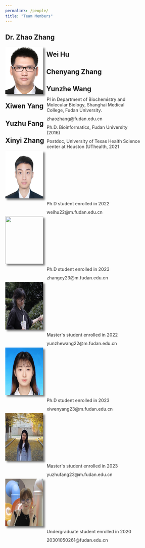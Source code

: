 ```yaml
---
permalink: /people/
title: "Team Members"
---
```


## Dr. Zhao Zhang
<div>
    <div style="float: left;margin-right: 10px;">
        <img src="/images/zz.png" width="120px" height="150px" style="box-shadow: 5px 5px 5px rgba(0,0,0,.5);">
    </div>
</div>
<div style="float: right;display: flex;flex-wrap: wrap;width: 75%;justify-content: space-between;">
    <div style="width: 80%;font-weight: 500;color: #4c4c4c;font-size: 14px;margin: 5px;">PI in Department of Biochemistry and Molecular Biology, Shanghai Medical College, Fudan University.</div>
    <div style="width: 80%;font-weight: 500;color: #4c4c4c;font-size: 14px;margin: 5px;">zhaozhang@fudan.edu.cn</div>
    <div style="width: 80%;font-weight: 500;color: #4c4c4c;font-size: 14px;margin: 5px;">Ph.D. Bioinformatics, Fudan University (2016)</div>
    <div style="width: 80%;font-weight: 500;color: #4c4c4c;font-size: 14px;margin: 5px;">Postdoc, University of Texas Health Science center at Houston (UThealth, 2021</div>
</div>

## Wei Hu
<div>
    <div style="float: left;margin-right: 10px;">
        <img src="/images/wh.jpg" width="120px" height="150px" style="box-shadow: 5px 5px 5px rgba(0,0,0,.5);">
    </div>
</div>
<div style="float: right;display: flex;flex-wrap: wrap;width: 75%;justify-content: space-between;">
    <div style="width: 80%;font-weight: 500;color: #4c4c4c;font-size: 14px;margin: 5px;">Ph.D student enrolled in 2022</div>
    <div style="width: 80%;font-weight: 500;color: #4c4c4c;font-size: 14px;margin: 5px;">weihu22@m.fudan.edu.cn</div>
</div>

## Chenyang Zhang
<div>
    <div style="float: left;margin-right: 10px;">
        <img src="/images/cyz.png" width="120px" height="150px" style="box-shadow: 5px 5px 5px rgba(0,0,0,.5);">
    </div>
</div>
<div style="float: right;display: flex;flex-wrap: wrap;width: 75%;justify-content: space-between;">
    <div style="width: 80%;font-weight: 500;color: #4c4c4c;font-size: 14px;margin: 5px;">Ph.D student enrolled in 2023</div>
    <div style="width: 80%;font-weight: 500;color: #4c4c4c;font-size: 14px;margin: 5px;">zhangcy23@m.fudan.edu.cn</div>
</div>

## Yunzhe Wang
<div>
    <div style="float: left;margin-right: 10px;">
        <img src="/images/yzw.jpg" width="120px" height="150px" style="box-shadow: 5px 5px 5px rgba(0,0,0,.5);">
    </div>
</div>
<div style="float: right;display: flex;flex-wrap: wrap;width: 75%;justify-content: space-between;">
    <div style="width: 80%;font-weight: 500;color: #4c4c4c;font-size: 14px;margin: 5px;">Master's student enrolled in 2022</div>
    <div style="width: 80%;font-weight: 500;color: #4c4c4c;font-size: 14px;margin: 5px;">yunzhewang22@m.fudan.edu.cn</div>
</div>

## Xiwen Yang
<div>
    <div style="float: left;margin-right: 10px;">
        <img src="/images/xwy.jpg" width="120px" height="150px" style="box-shadow: 5px 5px 5px rgba(0,0,0,.5);">
    </div>
</div>
<div style="float: right;display: flex;flex-wrap: wrap;width: 75%;justify-content: space-between;">
    <div style="width: 80%;font-weight: 500;color: #4c4c4c;font-size: 14px;margin: 5px;">Ph.D student enrolled in 2023</div>
    <div style="width: 80%;font-weight: 500;color: #4c4c4c;font-size: 14px;margin: 5px;">xiwenyang23@m.fudan.edu.cn</div>
</div>

## Yuzhu Fang
<div>
    <div style="float: left;margin-right: 10px;">
        <img src="/images/yzf.jpg" width="120px" height="150px" style="box-shadow: 5px 5px 5px rgba(0,0,0,.5);">
    </div>
</div>
<div style="float: right;display: flex;flex-wrap: wrap;width: 75%;justify-content: space-between;">
    <div style="width: 80%;font-weight: 500;color: #4c4c4c;font-size: 14px;margin: 5px;">Master's student enrolled in 2023</div>
    <div style="width: 80%;font-weight: 500;color: #4c4c4c;font-size: 14px;margin: 5px;">yuzhufang23@m.fudan.edu.cn</div>
</div>

## Xinyi Zhang
<div>
    <div style="float: left;margin-right: 10px;">
        <img src="/images/xyz.jpg" width="120px" height="150px" style="box-shadow: 5px 5px 5px rgba(0,0,0,.5);">
    </div>
</div>
<div style="float: right;display: flex;flex-wrap: wrap;width: 75%;justify-content: space-between;">
    <div style="width: 80%;font-weight: 500;color: #4c4c4c;font-size: 14px;margin: 5px;">Undergraduate student enrolled in 2020</div>
    <div style="width: 80%;font-weight: 500;color: #4c4c4c;font-size: 14px;margin: 5px;">20301050261@fudan.edu.cn</div>
</div>
